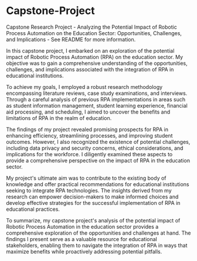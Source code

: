 # Capstone-Project
Capstone Research Project - Analyzing the Potential Impact of Robotic Process Automation on the Education Sector: Opportunities, Challenges, and Implications - See README for more information.






In this capstone project, I embarked on an exploration of the potential impact of Robotic Process Automation (RPA) on the education sector. My objective was to gain a comprehensive understanding of the opportunities, challenges, and implications associated with the integration of RPA in educational institutions.

To achieve my goals, I employed a robust research methodology encompassing literature reviews, case study examinations, and interviews. Through a careful analysis of previous RPA implementations in areas such as student information management, student learning experience, financial aid processing, and scheduling, I aimed to uncover the benefits and limitations of RPA in the realm of education.

The findings of my project revealed promising prospects for RPA in enhancing efficiency, streamlining processes, and improving student outcomes. However, I also recognized the existence of potential challenges, including data privacy and security concerns, ethical considerations, and implications for the workforce. I diligently examined these aspects to provide a comprehensive perspective on the impact of RPA in the education sector.

My project's ultimate aim was to contribute to the existing body of knowledge and offer practical recommendations for educational institutions seeking to integrate RPA technologies. The insights derived from my research can empower decision-makers to make informed choices and develop effective strategies for the successful implementation of RPA in educational practices.

To summarize, my capstone project's analysis of the potential impact of Robotic Process Automation in the education sector provides a comprehensive exploration of the opportunities and challenges at hand. The findings I present serve as a valuable resource for educational stakeholders, enabling them to navigate the integration of RPA in ways that maximize benefits while proactively addressing potential pitfalls.
